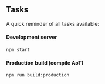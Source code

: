 ## Tasks

A quick reminder of all tasks available:

#### Development server

```
npm start
```

#### Production build (compile AoT)

```
npm run build:production
```